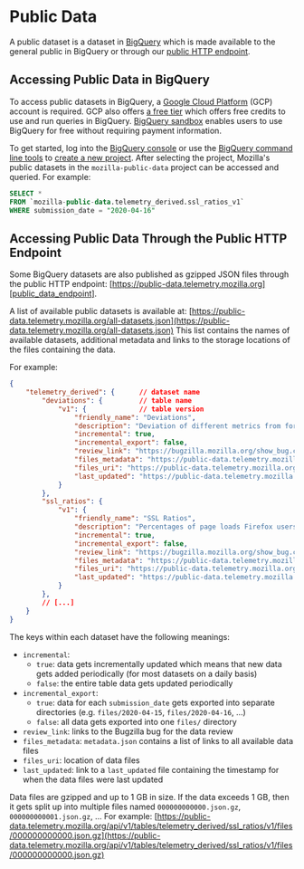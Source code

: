 # Public Data

A public dataset is a dataset in [BigQuery][bigquery] which is made available to the general public
in BigQuery or through our [public HTTP endpoint][public_data_endpoint].

## Accessing Public Data in BigQuery

To access public datasets in BigQuery, a [Google Cloud Platform][gcp] (GCP) account is required. 
GCP also offers [a free tier][gcp_free] which offers free credits to use and run queries in BigQuery. [BigQuery sandbox][bigquery_sandbox] enables users to use BigQuery for free without requiring payment information. 

To get started, log into the [BigQuery console][bigquery_console] or use the 
[BigQuery command line tools][bigquery_command_line] to [create a new project][bigquery_new_project].
After selecting the project, Mozilla's public datasets in the `mozilla-public-data` project can
be accessed and queried. For example:

```sql
SELECT * 
FROM `mozilla-public-data.telemetry_derived.ssl_ratios_v1` 
WHERE submission_date = "2020-04-16" 
```

## Accessing Public Data Through the Public HTTP Endpoint

Some BigQuery datasets are also published as gzipped JSON files through the public HTTP endpoint:
[https://public-data.telemetry.mozilla.org][public_data_endpoint].

A list of available public datasets is available at: [https://public-data.telemetry.mozilla.org/all-datasets.json](https://public-data.telemetry.mozilla.org/all-datasets.json)
This list contains the names of available datasets, additional metadata and links to the
storage locations of the files containing the data.

For example:

```json
{
    "telemetry_derived": {      // dataset name
        "deviations": {         // table name
            "v1": {             // table version
                "friendly_name": "Deviations",
                "description": "Deviation of different metrics from forecast.",
                "incremental": true,
                "incremental_export": false,
                "review_link": "https://bugzilla.mozilla.org/show_bug.cgi?id=1624528",  
                "files_metadata": "https://public-data.telemetry.mozilla.org/api/v1/tables/telemetry_derived/deviations/v1/files/metadata.json",
                "files_uri": "https://public-data.telemetry.mozilla.org/api/v1/tables/telemetry_derived/deviations/v1/files",
                "last_updated": "https://public-data.telemetry.mozilla.org/api/v1/tables/telemetry_derived/deviations/v1/last_updated"
            }
        },
        "ssl_ratios": {
            "v1": {
                "friendly_name": "SSL Ratios",
                "description": "Percentages of page loads Firefox users have performed that were  conducted over SSL broken down by country.",
                "incremental": true,
                "incremental_export": false,
                "review_link": "https://bugzilla.mozilla.org/show_bug.cgi?id=1414839",
                "files_metadata": "https://public-data.telemetry.mozilla.org/api/v1/tables/telemetry_derived/ssl_ratios/v1/files/metadata.json",
                "files_uri": "https://public-data.telemetry.mozilla.org/api/v1/tables/telemetry_derived/ssl_ratios/v1/files",
                "last_updated": "https://public-data.telemetry.mozilla.org/api/v1/tables/telemetry_derived/ssl_ratios/v1/last_updated"
            }
        },
        // [...]
    }
}
```

The keys within each dataset have the following meanings:

* `incremental`: 
    * `true`: data gets incrementally updated which means that new data gets added periodically 
    (for most datasets on a daily basis)
    * `false`: the entire table data gets updated periodically 
* `incremental_export`:
    * `true`: data for each `submission_date` gets exported into separate directories (e.g.
    `files/2020-04-15`, `files/2020-04-16`, ...)
    * `false`: all data gets exported into one `files/` directory 
* `review_link`: links to the Bugzilla bug for the data review
* `files_metadata`: `metadata.json` contains a list of links to all available data files
* `files_uri`: location of data files
* `last_updated`: link to a `last_updated` file containing the timestamp for when the data files were
  last updated

Data files are gzipped and up to 1 GB in size. If the data exceeds 1 GB, then it gets split up into multiple
files named `000000000000.json.gz`, `000000000001.json.gz`, ...
For example: [https://public-data.telemetry.mozilla.org/api/v1/tables/telemetry_derived/ssl_ratios/v1/files/000000000000.json.gz](https://public-data.telemetry.mozilla.org/api/v1/tables/telemetry_derived/ssl_ratios/v1/files/000000000000.json.gz)


[bigquery]: https://cloud.google.com/bigquery
[bigquery_console]: https://console.cloud.google.com/bigquery
[bigquery_command_line]: https://cloud.google.com/bigquery/docs/bq-command-line-tool
[bigquery_new_project]: https://cloud.google.com/appengine/docs/standard/nodejs/building-app/creating-project
[gcp]: https://cloud.google.com
[gcp_free]: https://cloud.google.com/free
[bigquery_sandbox]: https://cloud.google.com/blog/products/data-analytics/query-without-a-credit-card-introducing-bigquery-sandbox
[public_data_endpoint]: https://public-data.telemetry.mozilla.org
[public_data_datasets]: https://public-data.telemetry.mozilla.org/all-datasets.json
